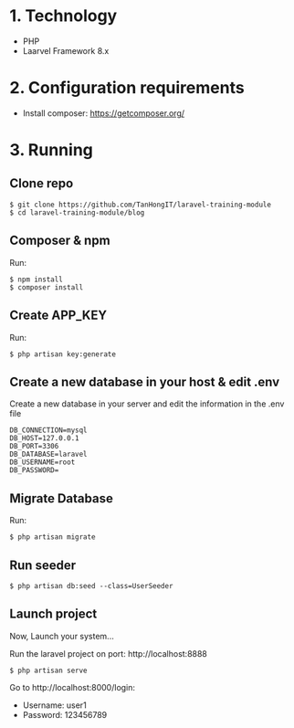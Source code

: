 # 1. Technology
- PHP
- Laarvel Framework 8.x

# 2. Configuration requirements
- Install composer: https://getcomposer.org/

# 3. Running

## Clone repo

```
$ git clone https://github.com/TanHongIT/laravel-training-module
$ cd laravel-training-module/blog
```

## Composer & npm

Run:

```
$ npm install
$ composer install
```

## Create APP_KEY

Run:

```
$ php artisan key:generate
```

## Create a new database in your host & edit .env

Create a new database in your server and edit the information in the .env file

```laravel
DB_CONNECTION=mysql
DB_HOST=127.0.0.1
DB_PORT=3306
DB_DATABASE=laravel
DB_USERNAME=root
DB_PASSWORD=
```

## Migrate Database 

Run:

```
$ php artisan migrate
```

## Run seeder

```
$ php artisan db:seed --class=UserSeeder
```

## Launch project 
Now, Launch your system...

Run the laravel project on port: http://localhost:8888

```
$ php artisan serve
```

Go to http://localhost:8000/login:
- Username: user1
- Password: 123456789 
